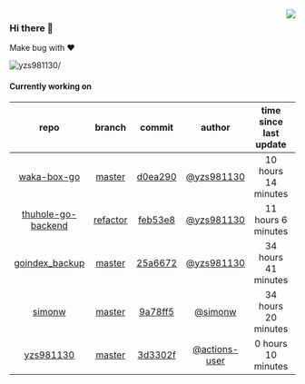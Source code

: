 <img align="right" src="https://github-readme-stats.vercel.app/api?username=yzs981130&show_icons=true&hide_title=true" />

### Hi there 👋


Make bug with ❤️

<p align="left"> <img src=https://komarev.com/ghpvc/?username=yzs981130 alt=yzs981130/> </p>


<!--
**yzs981130/yzs981130** is a ✨ _special_ ✨ repository because its `README.md` (this file) appears on your GitHub profile.

Here are some ideas to get you started:

- 🔭 I’m currently working on ...
- 🌱 I’m currently learning ...
- 👯 I’m looking to collaborate on ...
- 🤔 I’m looking for help with ...
- 💬 Ask me about ...
- 📫 How to reach me: ...
- 😄 Pronouns: ...
- ⚡ Fun fact: ...
-->

#### Currently working on


| repo | branch | commit | author | time since last update | language |
|:---:|:---:|:---:|:---:|:---:|:---:|
| [waka-box-go](https://github.com/yzs981130/waka-box-go) | [master](https://github.com/yzs981130/waka-box-go/tree/master) |[d0ea290](https://github.com/yzs981130/waka-box-go/commit/d0ea290f3637541343c64b01317f2402095c10cc) | [@yzs981130](https://github.com/yzs981130) |10 hours 14 minutes | ![](https://img.shields.io/badge/language-Go-default.svg?style=flat-square)|
| [thuhole-go-backend](https://github.com/yzs981130/thuhole-go-backend) | [refactor](https://github.com/yzs981130/thuhole-go-backend/tree/refactor) |[feb53e8](https://github.com/yzs981130/thuhole-go-backend/commit/feb53e895cd08d119afc28f4840feb40e65a954c) | [@yzs981130](https://github.com/yzs981130) |11 hours 6 minutes | ![](https://img.shields.io/badge/language-Go-default.svg?style=flat-square)|
| [goindex_backup](https://github.com/yzs981130/goindex_backup) | [master](https://github.com/yzs981130/goindex_backup/tree/master) |[25a6672](https://github.com/yzs981130/goindex_backup/commit/25a6672228e427b46667fa74261a974238112fc1) | [@yzs981130](https://github.com/yzs981130) |34 hours 41 minutes | ![](https://img.shields.io/badge/language-JavaScript-default.svg?style=flat-square)|
| [simonw](https://github.com/yzs981130/simonw) | [master](https://github.com/yzs981130/simonw/tree/master) |[9a78ff5](https://github.com/yzs981130/simonw/commit/9a78ff54502e7510acf9e2beb813e27788351bc0) | [@simonw](https://github.com/simonw) |34 hours 20 minutes | ![](https://img.shields.io/badge/language-Python-default.svg?style=flat-square)|
| [yzs981130](https://github.com/yzs981130/yzs981130) | [master](https://github.com/yzs981130/yzs981130/tree/master) |[3d3302f](https://github.com/yzs981130/yzs981130/commit/3d3302fe1829d8fd75d2be9ec9bde2e7a3e573ef) | [@actions-user](https://github.com/actions-user) |0 hours 10 minutes | ![](https://img.shields.io/badge/language-Go-default.svg?style=flat-square)|

